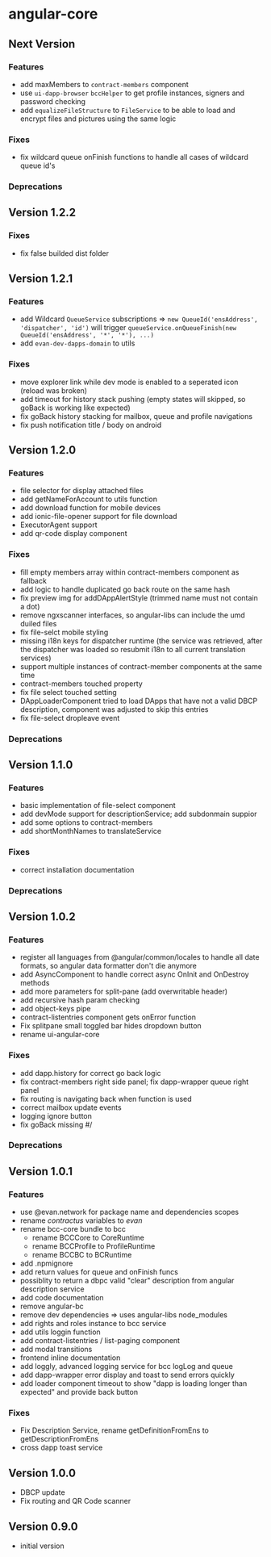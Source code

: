 # angular-core

## Next Version
### Features
- add maxMembers to `contract-members` component
- use `ui-dapp-browser` `bccHelper` to get profile instances, signers and password checking
- add `equalizeFileStructure` to `FileService` to be able to load and encrypt files and pictures using the same logic

### Fixes
- fix wildcard queue onFinish functions to handle all cases of wildcard queue id's

### Deprecations

## Version 1.2.2
### Fixes
- fix false builded dist folder

## Version 1.2.1
### Features
- add Wildcard `QueueService` subscriptions
  => `new QueueId('ensAddress', 'dispatcher', 'id')` will trigger `queueService.onQueueFinish(new QueueId('ensAddress', '*', '*'), ...)`
- add `evan-dev-dapps-domain` to utils

### Fixes
- move explorer link while dev mode is enabled to a seperated icon (reload was broken)
- add timeout for history stack pushing (empty states will skipped, so goBack is working like expected)
- fix goBack history stacking for mailbox, queue and profile navigations
- fix push notification title / body on android

## Version 1.2.0
### Features
- file selector for display attached files
- add getNameForAccount to utils function
- add download function for mobile devices
- add ionic-file-opener support for file download
- ExecutorAgent support
- add qr-code display component

### Fixes
- fill empty members array within contract-members component as fallback
- add logic to handle duplicated go back route on the same hash
- fix preview img for addDAppAlertStyle (trimmed name must not contain a dot)
- remove ngxscanner interfaces, so angular-libs can include the umd duiled files
- fix file-selct mobile styling
- missing i18n keys for dispatcher runtime (the service was retrieved, after the dispatcher was loaded so resubmit i18n to all current translation services)
- support multiple instances of contract-member components at the same time
- contract-members touched property
- fix file select touched setting
- DAppLoaderComponent tried to load DApps that have not a valid DBCP description, component was adjusted to skip this entries
- fix file-select dropleave event

### Deprecations

## Version 1.1.0
### Features
- basic implementation of file-select component
- add devMode support for descriptionService; add subdonmain suppior
- add some options to contract-members
- add shortMonthNames to translateService

### Fixes
- correct installation documentation

### Deprecations

## Version 1.0.2
### Features
- register all languages from @angular/common/locales to handle all date formats, so angular data formatter don't die anymore 
- add AsyncComponent to handle correct async OnInit and OnDestroy methods
- add more parameters for split-pane (add overwritable header)
- add recursive hash param checking
- add object-keys pipe
- contract-listentries component gets onError function
- Fix splitpane small toggled bar hides dropdown button
- rename ui-angular-core

### Fixes
- add dapp.history for correct go back logic
- fix contract-members right side panel; fix dapp-wrapper queue right panel
- fix routing is navigating back when function is used
- correct mailbox update events
- logging ignore button
- fix goBack missing #/

### Deprecations

## Version 1.0.1
### Features
- use @evan.network for package name and dependencies scopes
- rename *contractus* variables to *evan*
- rename bcc-core bundle to bcc
  - rename BCCCore to CoreRuntime
  - rename BCCProfile to ProfileRuntime
  - rename BCCBC to BCRuntime
- add .npmignore
- add return values for queue and onFinish funcs
- possiblity to return a dbpc valid "clear" description from angular description service
- add code documentation
- remove angular-bc
- remove dev dependencies => uses angular-libs node_modules
- add rights and roles instance to bcc service
- add utils loggin function
- add contract-listentries / list-paging component
- add modal transitions
- frontend inline documentation
- add loggly, advanced logging service for bcc logLog and queue 
- add dapp-wrapper error display and toast to send errors quickly
- add loader component timeout to show "dapp is loading longer than expected" and provide back button

### Fixes
- Fix Description Service, rename getDefinitionFromEns to getDescriptionFromEns
- cross dapp toast service

## Version 1.0.0
- DBCP update
- Fix routing and QR Code scanner

## Version 0.9.0
- initial version